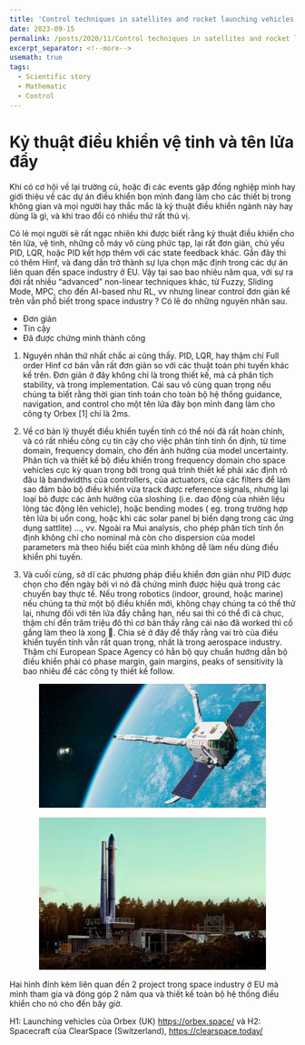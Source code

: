 ```yaml
---
title: 'Control techniques in satellites and rocket launching vehicles'
date: 2023-09-15
permalink: /posts/2020/11/Control techniques in satellites and rocket launching vehicles/
excerpt_separator: <!--more-->
usemath: true
tags:
  - Scientific story
  - Mathematic
  - Control 
---
```


# Kỷ thuật điều khiển vệ tinh và tên lửa đẩy 

Khi có cơ hội về lại trường củ, hoặc đi các events gặp đồng nghiệp mình hay giới thiệu về các dự án điều khiển bọn mình đang làm cho các thiết bị trong không gian và mọi người hay thắc mắc là kỷ thuật điều khiển ngành này hay dùng là gì, và khi trao đổi có nhiều thứ rất thú vị.

<!--more-->

Có lẻ mọi người sẽ rất ngạc nhiên khi được biết rằng kỷ thuật điều khiển cho tên lửa, vệ tinh, những cỗ máy vô cùng phức tạp, lại rất đơn giản, chủ yếu PID, LQR, hoặc PID kết hợp thêm với các state feedback khác. Gần đây thì có thêm Hinf, và đang dần trở thành sự lựa chọn mặc định trong các dự án liên quan đến space industry ở EU. Vậy tại sao bao nhiêu năm qua, với sự ra đời rất nhiều “advanced” non-linear techniques khác, từ Fuzzy, Sliding Mode, MPC, cho đến AI-based như RL, vv nhưng linear control đơn giản kể trên vẫn phổ biết trong space industry ? Có lẽ do những nguyên nhân sau.

- Đơn giản
- Tin cậy
- Đã được chứng minh thành công

1. Nguyên nhân thứ nhất chắc ai cũng thấy. PID, LQR, hay thậm chí Full order Hinf cơ bản vẫn rất đơn giản so với các thuật toán phi tuyến khác kể trên. Đơn giản ở đây không chỉ là trong thiết kế, mà cả phân tích stability, và trong implementation. Cái sau vô cùng quan trọng nếu chúng ta biết rằng thời gian tính toán cho toàn bộ hệ thống guidance, navigation, and control cho một tên lửa đây bọn mình đang làm cho công ty Orbex [1] chỉ là 2ms.

2. Về cơ bản lý thuyết điều khiển tuyến tính có thể nói đã rất hoàn chỉnh, và có rất nhiều công cụ tin cậy cho việc phân tính tính ổn định, từ time domain, frequency domain, cho đến ảnh hưởng của model uncertainty. Phân tích và thiết kế bộ điều khiển trong frequency domain cho space vehicles cực kỳ quan trọng bởi trong quá trình thiết kế phải xác định rõ đâu là bandwidths của controllers, của actuators, của các filters để làm sao đảm bảo bộ điều khiển vừa track được reference signals, nhưng lại loại bỏ được các ảnh hưởng của sloshing (i.e. dao động của nhiên liệu lỏng tác động lên vehicle), hoặc bending modes ( eg. trong trường hợp tên lửa bị uốn cong, hoặc khi các solar panel bị biến dạng trong các ứng dụng sattlite) …, vv. Ngoài ra Mui analysis, cho phép phân tích tính ổn định không chỉ cho nominal mà còn cho dispersion của model parameters mà theo hiểu biết của mình không dễ làm nếu dùng điều khiển phi tuyến.

3. Và cuối cùng, sở dĩ các phương pháp điều khiển đơn giản như PID được chọn cho đến ngày bởi vì nó đã chứng minh được hiệu quả trong các chuyến bay thực tế. Nếu trong robotics (indoor, ground, hoặc marine) nếu chúng ta thử một bộ điều khiển mới, không chạy chúng ta có thể thử lại, nhưng đối với tên lửa đẩy chẳng hạn, nếu sai thì có thể đi cả chục, thậm chí đến trăm triệu đô thì cơ bản thấy rằng cái nào đã worked thì cố gắng làm theo là xong 🙂.
Chia sẻ ở đây để thấy rằng vai trò của điều khiển tuyến tính vẫn rất quan trọng, nhất là trong aerospace industry. Thậm chí European Space Agency có hẳn bộ quy chuẩn hướng dẫn bộ điều khiển phải có phase margin, gain margins, peaks of sensitivity là bao nhiêu để các công ty thiết kế follow.

<!--more-->
<p align="center">
<img src="/images/posts/dieu_khien_ve_tinh/clear_space_sattlite.jpg" width="400">
</p>

<!--more-->
<p align="center">
<img src="/images/posts/dieu_khien_ve_tinh/orbex_rocket.jpg" width="400">
</p>


Hai hình đính kèm liên quan đến 2 project trong space industry ở EU mà mình tham gia và đóng góp 2 năm qua và thiết kế toàn bộ hệ thống điều khiển cho nó cho đến bây giờ.

H1: Launching vehicles của Orbex (UK) https://orbex.space/ và
H2: Spacecraft của ClearSpace (Switzerland), https://clearspace.today/